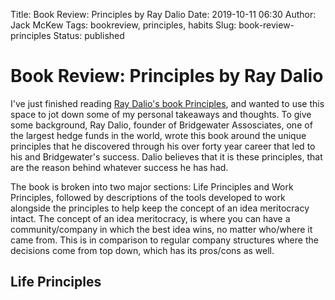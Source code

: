 Title: Book Review: Principles by Ray Dalio
Date: 2019-10-11 06:30
Author: Jack McKew
Tags: bookreview, principles, habits
Slug: book-review-principles
Status: published

# Book Review: Principles by Ray Dalio

I've just finished reading [Ray Dalio's book Principles](https://www.principles.com/), and wanted to use this space to jot down some of my personal takeaways and thoughts. To give some background, Ray Dalio, founder of Bridgewater Assosciates, one of the largest hedge funds in the world, wrote this book around the unique principles that he discovered through his over forty year career that led to his and Bridgewater's success. Dalio believes that it is these principles, that are the reason behind whatever success he has had.

The book is broken into two major sections: Life Principles and Work Principles, followed by descriptions of the tools developed to work alongside the principles to help keep the concept of an idea meritocracy intact. The concept of an idea meritocracy, is where you can have a community/company in which the best idea wins, no matter who/where it came from. This is in comparison to regular company structures where the decisions come from top down, which has its pros/cons as well.

## Life Principles

